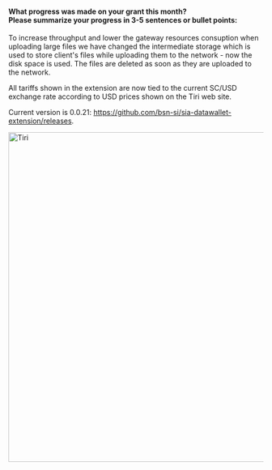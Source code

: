 <h4>What progress was made on your grant this month?<br>  
Please summarize your progress in 3-5 sentences or bullet points:</h4>  
  
To increase throughput and lower the gateway resources consuption when uploading large files we have changed the intermediate storage which is used to store client's files while uploading them to the network - now the disk space is used. The files are deleted as soon as they are uploaded to the network. 

All tariffs shown in the extension are now tied to the current SC/USD exchange rate according to USD prices shown on the Tiri web site.

Current version is 0.0.21: https://github.com/bsn-si/sia-datawallet-extension/releases.  

<img width="651" alt="Tiri" src="https://github.com/bsn-si/sia-datawallet-extension/assets/98888366/3d279ec2-d660-43d3-a669-f82fd2031f14">  
